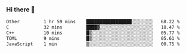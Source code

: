 ### Hi there 👋

<!--
**WShiBin/WShiBin** is a ✨ _special_ ✨ repository because its `README.md` (this file) appears on your GitHub profile.

Here are some ideas to get you started:

- 🔭 I’m currently working on ...
- 🌱 I’m currently learning ...
- 👯 I’m looking to collaborate on ...
- 🤔 I’m looking for help with ...
- 💬 Ask me about ...
- 📫 How to reach me: ...
- 😄 Pronouns: ...
- ⚡ Fun fact: ...
-->

<!--START_SECTION:waka-->

```txt
Other         1 hr 59 mins    █████████████████░░░░░░░░   68.22 %
C             32 mins         ████▓░░░░░░░░░░░░░░░░░░░░   18.47 %
C++           10 mins         █▒░░░░░░░░░░░░░░░░░░░░░░░   05.77 %
TOML          9 mins          █▒░░░░░░░░░░░░░░░░░░░░░░░   05.61 %
JavaScript    1 min           ▒░░░░░░░░░░░░░░░░░░░░░░░░   00.75 %
```

<!--END_SECTION:waka-->
